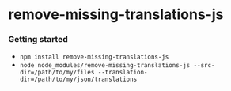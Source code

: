 # remove-missing-translations-js

### Getting started
* `npm install remove-missing-translations-js`
* `node node_modules/remove-missing-translations-js --src-dir=/path/to/my/files --translation-dir=/path/to/my/json/translations`
